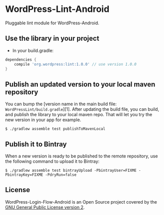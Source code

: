 # WordPress-Lint-Android
Pluggable lint module for WordPress-Android.

## Use the library in your project

* In your build.gradle:
```groovy
dependencies {
    compile 'org.wordpress:lint:1.0.0' // use version 1.0.0
}
```

## Publish an updated version to your local maven repository

You can bump the [version name in the main build file: `WordPressLint/build.gradle`][1]. After updating the build file, you can build, and publish the library to your local maven repo. That will let you try the new version in your app for example.

```shell
$ ./gradlew assemble test publishToMavenLocal
```

## Publish it to Bintray

When a new version is ready to be published to the remote repository, use the following command to upload it to Bintray:

```shell
$ ./gradlew assemble test bintrayUpload -PbintrayUser=FIXME -PbintrayKey=FIXME -PdryRun=false
```

## License ##

WordPress-Login-Flow-Android is an Open Source project covered by the
[GNU General Public License version 2](LICENSE.md).
